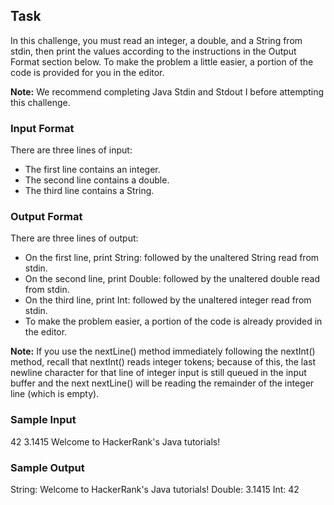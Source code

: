## Task

In this challenge, you must read an integer, a double, and a String from stdin, then print the values according to the instructions in the Output Format section below. To make the problem a little easier, a portion of the code is provided for you in the editor.

**Note:** We recommend completing Java Stdin and Stdout I before attempting this challenge.

### Input Format

There are three lines of input:

- The first line contains an integer.
- The second line contains a double.
- The third line contains a String.

### Output Format

There are three lines of output:

- On the first line, print String: followed by the unaltered String read from stdin.
- On the second line, print Double: followed by the unaltered double read from stdin.
- On the third line, print Int: followed by the unaltered integer read from stdin.
- To make the problem easier, a portion of the code is already provided in the editor.

**Note:** If you use the nextLine() method immediately following the nextInt() method, recall that nextInt() reads integer tokens; because of this, the last newline character for that line of integer input is still queued in the input buffer and the next nextLine() will be reading the remainder of the integer line (which is empty).

### Sample Input

42
3.1415
Welcome to HackerRank's Java tutorials!

### Sample Output

String: Welcome to HackerRank's Java tutorials!
Double: 3.1415
Int: 42
